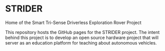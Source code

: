# STRIDER
Home of the Smart Tri-Sense Driverless Exploration Rover Project

This repository hosts the GitHub pages for the STRIDER project.
The intent behind this project is to develop an open source hardware project
that will server as an education platform for teaching about autonomous vehicles.
